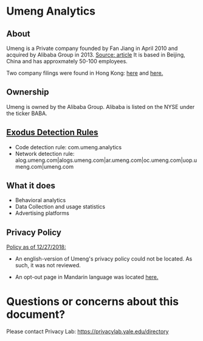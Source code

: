 # Umeng Analytics

## About

Umeng is a Private company founded by Fan Jiang in April 2010 and acquired by Alibaba Group in 2013. [Source: article](https://techcrunch.com/2013/11/20/umeng-alibaba/)  It is based in Beijing, China and has approxmately 50-100 employees.  

Two company filings were found in Hong Kong: [here](https://opencorporates.com/companies/hk/1579937) and [here.](https://opencorporates.com/companies/hk/2756553) 

## Ownership

Umeng is owned by the Alibaba Group.  Alibaba is listed on the NYSE under the ticker BABA.  


## [Exodus Detection Rules](https://exodus-privacy.eu.org)

* Code detection rule: com.umeng.analytics
* Network detection rule: alog.umeng.com|alogs.umeng.com|ar.umeng.com|oc.umeng.com|uop.umeng.com|umeng.com

## What it does

* Behavioral analytics
* Data Collection and usage statistics
* Advertising platforms

## Privacy Policy

[Policy as of 12/27/2018:](http://mobile.umeng.com/privacypolicy/)

* An english-version of Umeng's privacy policy could not be located. As such, it was not reviewed.  

* An opt-out page in Mandarin language was located [here.](https://outdip.umeng.com/opt_out.html?spm=a211g2.181323.0.0.3cb23604DDAijH)   
# Questions or concerns about this document?
Please contact Privacy Lab: https://privacylab.yale.edu/directory
